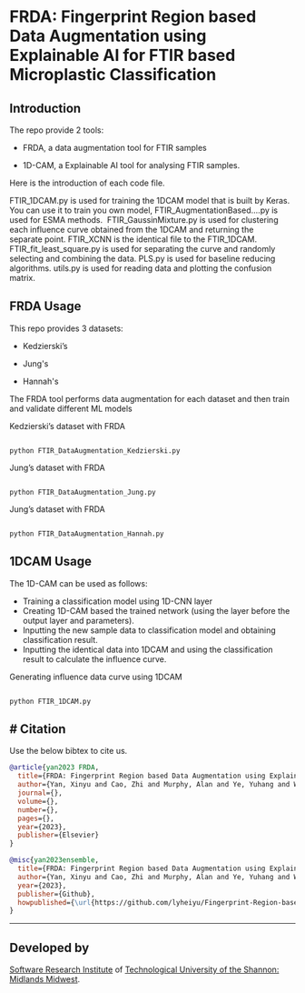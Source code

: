 # FRDA: Fingerprint Region based Data Augmentation using Explainable AI for FTIR based Microplastic Classification





## Introduction




The repo provide 2 tools:  

- FRDA, a data augmentation tool for FTIR samples

- 1D-CAM, a Explainable AI tool for analysing FTIR samples.

Here is the introduction of each code file.

FTIR_1DCAM.py is used for training the 1DCAM model that is built by Keras. You can use it to train you own model,
FTIR_AugmentationBased....py is used for ESMA methods. 
FTIR_GaussinMixture.py is used for clustering each influence curve obtained from the 1DCAM and returning the separate point.
FTIR_XCNN is the identical file to the FTIR_1DCAM.
FTIR_fit_least_square.py is used for separating the curve and randomly selecting and combining the data.
PLS.py is used for baseline reducing algorithms.
utils.py is used for reading data and plotting the confusion matrix.




## FRDA Usage




This repo provides 3 datasets:

- Kedzierski’s

- Jung's

- Hannah's




The FRDA tool performs data augmentation for each dataset and then train and validate different ML models


Kedzierski’s dataset with FRDA




```

python FTIR_DataAugmentation_Kedzierski.py

```

Jung’s dataset with FRDA




```

python FTIR_DataAugmentation_Jung.py

```

Jung’s dataset with FRDA




```

python FTIR_DataAugmentation_Hannah.py

```

## 1DCAM Usage

The 1D-CAM can be used as follows: 
-	Training a classification model using 1D-CNN layer
-	Creating 1D-CAM based the trained network (using the layer before the output layer and parameters).
-	Inputting the new sample data to classification model and obtaining classification result.
- Inputting the identical data into 1DCAM and using the classification result to calculate the influence curve. 


Generating influence data curve using 1DCAM 
```

python FTIR_1DCAM.py

```

## # Citation

Use the below bibtex to cite us.

```BibTeX
@article{yan2023 FRDA,
  title={FRDA: Fingerprint Region based Data Augmentation using Explainable AI for FTIR based Microplastic Classification},
  author={Yan, Xinyu and Cao, Zhi and Murphy, Alan and Ye, Yuhang and Wang, Xinwu and Qiao, Yuansong},
  journal={},
  volume={},
  number={},
  pages={},
  year={2023},
  publisher={Elsevier}
}

@misc{yan2023ensemble,
  title={FRDA: Fingerprint Region based Data Augmentation using Explainable AI for FTIR based Microplastic Classification},
  author={Yan, Xinyu and Cao, Zhi and Murphy, Alan and Ye, Yuhang and Wang, Xinwu and Qiao, Yuansong},
  year={2023},
  publisher={Github},
  howpublished={\url{https://github.com/lyheiyu/Fingerprint-Region-based-Data-Augmentation-using-Explainable-AI-for-FTIR-based-MP-Classification/}},
}

```
* * * * *

## Developed by

[Software Research Institute](https://sri-tus.eu/) of [Technological University of the Shannon: Midlands Midwest](https://tus.ie/).
